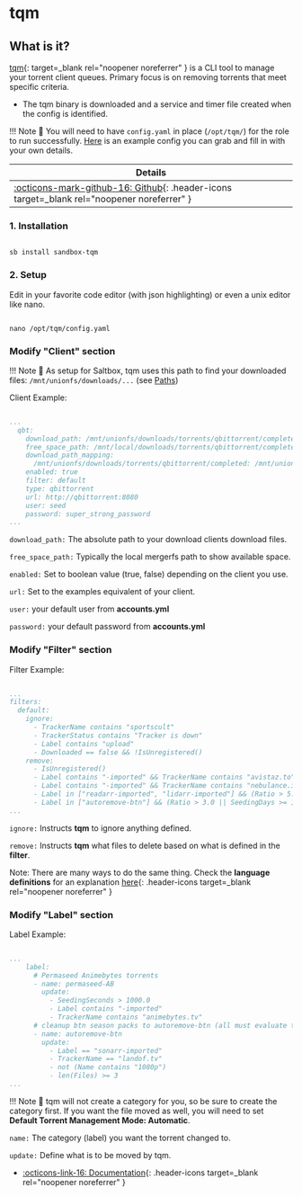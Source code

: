 # tqm

## What is it?

[tqm](https://github.com/l3uddz/tqm){: target=_blank rel="noopener noreferrer" } is a CLI tool to manage your torrent client queues. Primary focus is on removing torrents that meet specific criteria.

- The tqm binary is downloaded and a service and timer file created when the config is identified.

!!! Note
      📢 You will need to have `config.yaml` in place (`/opt/tqm/`) for the role to run successfully.  [Here](https://github.com/l3uddz/tqm#example-configuration) is an example config you can grab and fill in with your own details.

| Details     |
|-------------|
| [:octicons-mark-github-16: Github](https://github.com/l3uddz/tqm){: .header-icons target=_blank rel="noopener noreferrer" }|

### 1. Installation

``` shell

sb install sandbox-tqm

```

### 2. Setup

Edit in your favorite code editor  (with json highlighting) or even a unix editor like nano.

``` shell

nano /opt/tqm/config.yaml

```

### Modify "Client" section

!!! Note
      📢 As setup for Saltbox, tqm uses this path to find your downloaded files:  `/mnt/unionfs/downloads/...` (see [Paths](../saltbox/basics/paths.md#media))

Client Example:

```yaml

...
  qbt:
    download_path: /mnt/unionfs/downloads/torrents/qbittorrent/completed
    free_space_path: /mnt/local/downloads/torrents/qbittorrent/completed
    download_path_mapping:
      /mnt/unionfs/downloads/torrents/qbittorrent/completed: /mnt/unionfs/downloads/torrents/qbittorrent/completed
    enabled: true
    filter: default
    type: qbittorrent
    url: http://qbittorrent:8080
    user: seed
    password: super_strong_password
...

```

`download_path:` The absolute path to your download clients download files.

`free_space_path:` Typically the local mergerfs path to show available space.

`enabled:` Set to boolean value (true, false) depending on the client you use.

`url:` Set to the examples equivalent of your client.

`user:` your default user from **accounts.yml**

`password:` your default password from **accounts.yml**

### Modify "Filter" section

Filter Example:

```yaml

...
filters:
  default:
    ignore:
      - TrackerName contains "sportscult"
      - TrackerStatus contains "Tracker is down"
      - Label contains "upload"
      - Downloaded == false && !IsUnregistered()
    remove:
      - IsUnregistered()
      - Label contains "-imported" && TrackerName contains "avistaz.to" && (Ratio > 2.0 || SeedingDays >= 21.0)
      - Label contains "-imported" && TrackerName contains "nebulance.io" && SeedingDays >= 6.0
      - Label in ["readarr-imported", "lidarr-imported"] && (Ratio > 5.0 || SeedingDays >= 25.0)
      - Label in ["autoremove-btn"] && (Ratio > 3.0 || SeedingDays >= 15.0)
...

```

`ignore:` Instructs **tqm** to ignore anything defined.

`remove:` Instructs **tqm** what files to delete based on what is defined in the **filter**.

Note: There are many ways to do the same thing. Check the **language definitions** for an explanation [here](https://github.com/antonmedv/expr/blob/586b86b462d22497d442adbc924bfb701db3075d/docs/Language-Definition.md){: .header-icons target=_blank rel="noopener noreferrer" }

### Modify "Label" section

Label Example:

```yaml

...
    label:
      # Permaseed Animebytes torrents
      - name: permaseed-AB
        update:
          - SeedingSeconds > 1000.0
          - Label contains "-imported"
          - TrackerName contains "animebytes.tv"
      # cleanup btn season packs to autoremove-btn (all must evaluate to true)
      - name: autoremove-btn
        update:
          - Label == "sonarr-imported"
          - TrackerName == "landof.tv"
          - not (Name contains "1080p")
          - len(Files) >= 3
...

```

!!! Note
      📢 tqm will not create a category for you, so be sure to create the category first. If you
      want the file moved as well, you will need to set **Default Torrent Management Mode: Automatic**.

`name:` The category (label) you want the torrent changed to.

`update:` Define what is to be moved by tqm.

- [:octicons-link-16: Documentation](https://github.com/l3uddz/tqm#tqm){: .header-icons target=_blank rel="noopener noreferrer" }
